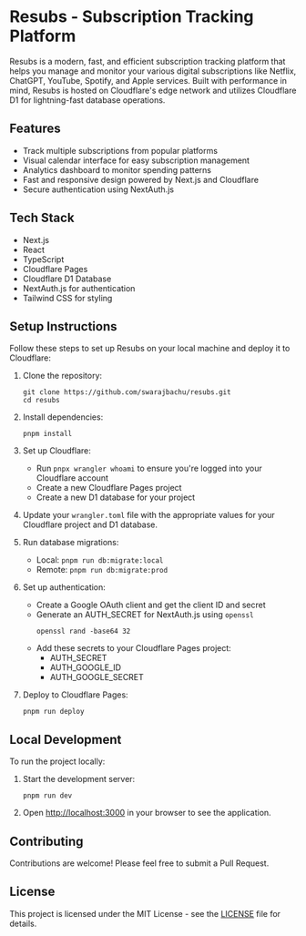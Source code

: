 # Resubs - Subscription Tracking Platform

Resubs is a modern, fast, and efficient subscription tracking platform that helps you manage and monitor your various digital subscriptions like Netflix, ChatGPT, YouTube, Spotify, and Apple services. Built with performance in mind, Resubs is hosted on Cloudflare's edge network and utilizes Cloudflare D1 for lightning-fast database operations.

## Features

- Track multiple subscriptions from popular platforms
- Visual calendar interface for easy subscription management
- Analytics dashboard to monitor spending patterns
- Fast and responsive design powered by Next.js and Cloudflare
- Secure authentication using NextAuth.js

## Tech Stack

- Next.js
- React
- TypeScript
- Cloudflare Pages
- Cloudflare D1 Database
- NextAuth.js for authentication
- Tailwind CSS for styling

## Setup Instructions

Follow these steps to set up Resubs on your local machine and deploy it to Cloudflare:

1. Clone the repository:
   ```
   git clone https://github.com/swarajbachu/resubs.git
   cd resubs
   ```

2. Install dependencies:
   ```
   pnpm install
   ```

3. Set up Cloudflare:
   - Run `pnpx wrangler whoami` to ensure you're logged into your Cloudflare account
   - Create a new Cloudflare Pages project
   - Create a new D1 database for your project

4. Update your `wrangler.toml` file with the appropriate values for your Cloudflare project and D1 database.

5. Run database migrations:
   - Local: `pnpm run db:migrate:local`
   - Remote: `pnpm run db:migrate:prod`

6. Set up authentication:
   - Create a Google OAuth client and get the client ID and secret
   - Generate an AUTH_SECRET for NextAuth.js using `openssl`
     ```
     openssl rand -base64 32
     ```
   - Add these secrets to your Cloudflare Pages project:
     - AUTH_SECRET
     - AUTH_GOOGLE_ID
     - AUTH_GOOGLE_SECRET

7. Deploy to Cloudflare Pages:
   ```
   pnpm run deploy
   ```

## Local Development

To run the project locally:

1. Start the development server:
   ```
   pnpm run dev
   ```

2. Open [http://localhost:3000](http://localhost:3000) in your browser to see the application.

## Contributing

Contributions are welcome! Please feel free to submit a Pull Request.

## License

This project is licensed under the MIT License - see the [LICENSE](LICENSE) file for details.
